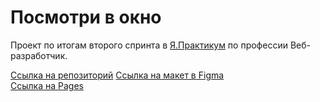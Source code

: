 # Посмотри в окно

Проект по итогам второго спринта в [Я.Практикум](practicum.yandex.ru) по профессии Веб-разработчик.

[Ссылка на репозиторий](https://github.com/AlexandrNachmanovich/posmotri_v_okno)
[Ссылка на макет в Figma](https://www.figma.com/file/QHcvX1RsUI89CulRB7HLk6/%234-%D0%9F%D0%BE%D1%81%D0%BC%D0%BE%D1%82%D1%80%D0%B8-%D0%B2-%D0%BE%D0%BA%D0%BD%D0%BE?type=design&node-id=0-1&mode=design&t=w97CkYnT0uSo6KHX-0)  
[Ссылка на Pages](https://alexandrnachmanovich.github.io/posmotri_v_okno/)
